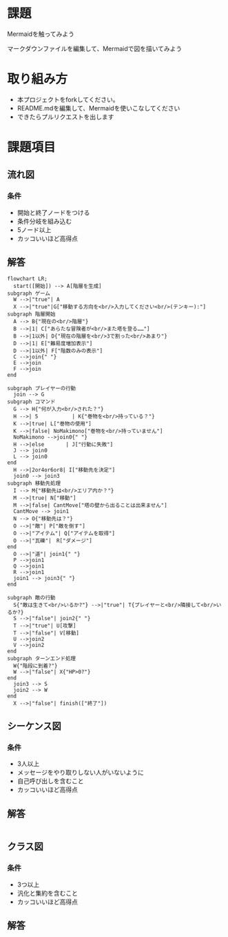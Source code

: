 # 課題
Mermaidを触ってみよう

マークダウンファイルを編集して、Mermaidで図を描いてみよう

# 取り組み方
* 本プロジェクトをforkしてください。
* README.mdを編集して、Mermaidを使いこなしてください
* できたらプルリクエストを出します

# 課題項目
## 流れ図
### 条件
- 開始と終了ノードをつける
- 条件分岐を組み込む
- 5ノード以上
- カッコいいほど高得点

## 解答
```mermaid
flowchart LR;
  start([開始]) --> A[階層を生成]
subgraph ゲーム
  W -->|"true"| A
  X -->|"true"|G["移動する方向を<br/>入力してください<br/>(テンキー):"]
subgraph 階層開始
  A --> B{"現在の<br/>階層"}
  B -->|1| C["あらたな冒険者が<br/>また塔を登る……"]
  B -->|1以外| D{"現在の階層を<br/>3で割った<br/>あまり"}
  D -->|1| E["難易度増加表示"]
  D -->|1以外| F["階数のみの表示"]
  C -->join{" "}
  E -->join
  F -->join
end

subgraph プレイヤーの行動
  join --> G
subgraph コマンド
  G --> H{"何が入力<br/>された？"}
  H -->| 5           | K{"巻物を<br/>持っている？"}
  K -->|true| L["巻物の使用"]
  K -->|false| NoMakimono["巻物を<br/>持っていません"]
  NoMakimono -->join0{" "}
  H -->|else       | J["行動に失敗"]
  J --> join0
  L --> join0
end
  H -->|2or4or6or8| I["移動先を決定"]
  join0 --> join3
subgraph 移動先処理
  I --> M{"移動先は<br/>エリア内か？"}
  M -->|true| N["移動"]
  M -->|false| CantMove["塔の壁から出ることは出来ません"]
  CantMove --> join1
  N --> O{"移動先は？"}
  O -->|"敵"| P["敵を倒す"]
  O -->|"アイテム"| Q["アイテムを取得"]
  O -->|"瓦礫"|　R["ダメージ"]
end
  O -->|"道"| join1{" "}
  P -->join1
  Q -->join1
  R -->join1
  join1 --> join3{" "}
end

subgraph 敵の行動
  S{"敵は生きて<br/>いるか?"} -->|"true"| T{プレイヤーと<br/>隣接して<br/>いるか?}
  S -->|"false"| join2{" "}
  T -->|"true"| U[攻撃]
  T -->|"false"| V[移動]
  U -->join2
  V -->join2
end
subgraph ターンエンド処理
  W{"階段に到着?"}
  W -->|"false"| X{"HP>0?"}
end
  join3 --> S
  join2 --> W
end
  X -->|"false"| finish(["終了"])
```

## シーケンス図
### 条件
- 3人以上
- メッセージをやり取りしない人がいないように
- 自己呼び出しを含むこと
- カッコいいほど高得点

## 解答
```mermaid
```

## クラス図

### 条件
- 3つ以上
- 汎化と集約を含むこと
- カッコいいほど高得点

## 解答
